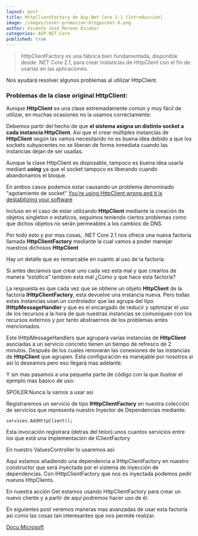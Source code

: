 ```yaml
---
layout: post
title: HttpClientFactory de Asp.Net Core 2.1 (Introducción)
image: /images/cover-promocion-blogpocket-6.png
author: Vicente José Moreno Escobar
categories: ASP.NET-Core
published: true 
---
```


> HttpClientFactory es una fábrica bien fundamentada, disponible desde .NET Core 2.1, para crear instancias de HttpClient con el fin de usarlas en las aplicaciones. 

Nos ayudará resolver algunos problemas al utilizar HttpClient.

### Problemas de la clase original HttpClient: ###

Aunque **HttpClient** es una clase extremadamente común y muy fácil de utilizar, en muchas ocasiones no la usamos correctamente:

Debemos partir del hecho de que **el sistema asigna un distinto socket a cada instancia HttpClient**. Así que el crear múltiples instancias de **HttpClient** según las vamos necesitando no es buena idea debido a que los sockets subyacentes no se liberan de forma inmediata cuando las instancias dejan de ser usadas.

Aunque la clase HttpClient es disposable, tampoco es buena idea usarla mediant ***using*** ya que el socket tampoco es liberando cuando abandonamos el bloque. 

En ambos casos podemos estar causando un problema denominado "agotamiento de socket" [You're using HttpClient wrong and it is destabilizing your software](https://aspnetmonsters.com/2016/08/2016-08-27-httpclientwrong/)

Incluso en el caso de estar utilizando **HttpClient** mediante la creación de objetos singleton o estaticos, seguimos teniendo ciertos problemas como que dichos objetos no serán permeables a los cambios de DNS.

Por todo esto y por mas cosas, .NET Core 2.1 nos ofrece una nueva factoría llamada **HttpClientFactory** mediante la cual vamos a poder manejar nuestros dichosos **HttpClient**

Hay un detalle que es remarcable en cuanto al uso de la factoría:

Si antes decíamos que crear uno cada vez esta mal y que crearlos de manera *“estática”* tambien esta mal ¿Como y que hace esta factoría?

La respuesta es que cada vez que se obtiene un objeto **HttpClient** de la factoría **IHttpClientFactory**, esta devuelve una instancia nueva. Pero todas estas instancias usan un controlador que las agrupa del tipo **IHttpMessageHandler** y que es el encargado de reducir y optimizar el uso de los recursos a la hora de que nuestras instancias se comuniquen con los recursos externos y por tanto abstraernos de los problemas antes mencionados.

Este IHttpMessageHandlers que agrupará varias instancias de **HttpClient** asociadas a un servicio concreto tienen un tiempo de refresco de 2 minutos. Después de los cuales renovarán las conexiones de las instancias de **HttpClient** que agrupen.
Esta configuración es manejable por nosotros si así lo deseamos pero eso llegará mas adelante.

Y sin mas pasamos a una pequeña parte de código con la que ilustrar el ejemplo mas básico de uso:

SPOILER:Nunca la vamos a usar así

Registraremos un servicio de tipo **IHttpClientFactory** en nuestra colección de servicios que representa nuestro Inyector de Dependencias mediante: 

`services.AddHttpClient();`

Esta invocación registrara (detras del telon) unos cuantos servicios entre los que está una implementación de IClientFactory

En nuestro ValuesController lo usaremos así:

<script src="https://gist.github.com/vicentt/09872bd8e3f892b4238c9b3ae823dcd7.js"></script>

Aquí estamos añadiendo una dependencia a IHttpClientFactory en nuestro constructor que será inyectada por el sistema de inyección de dependencias. Con IHttpClientFactory que nos es inyectada podemos pedir nuevos HttpClients.

En nuestra acción Get estamos usando HttpClientFactory para crear un nuevo cliente y a partir de aquí podremos hacer uso de él.

En siguientes post veremos maneras mas avanzadas de usar esta factoría asi como las cosas tan interesantes que nos permite realizar.

[Docu Microsoft](https://docs.microsoft.com/es-es/dotnet/standard/microservices-architecture/implement-resilient-applications/use-httpclientfactory-to-implement-resilient-http-requests)



